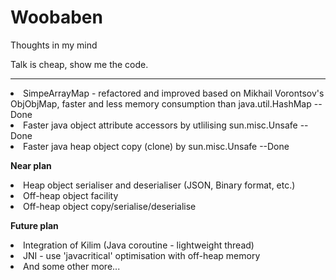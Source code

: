 # Woobaben
Thoughts in my mind

Talk is cheap, show me the code.

---------------------
<li>SimpeArrayMap - refactored and improved based on Mikhail Vorontsov's ObjObjMap, faster and less memory consumption than java.util.HashMap  --Done 
<li>Faster java object attribute accessors by utlilising sun.misc.Unsafe  --Done 
<li>Faster java heap object copy (clone) by sun.misc.Unsafe  --Done

<b>Near plan</b>
<li>Heap object serialiser and deserialiser (JSON, Binary format, etc.)
<li>Off-heap object facility
<li>Off-heap object copy/serialise/deserialise

<b>Future plan</b>
<li>Integration of Kilim (Java coroutine - lightweight thread)
<li>JNI - use 'javacritical' optimisation with off-heap memory 
<li>And some other more...




